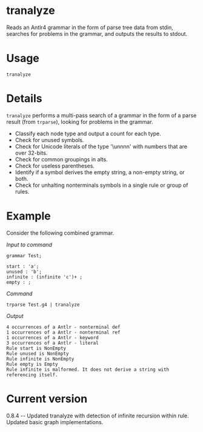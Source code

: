 # tranalyze

Reads an Antlr4 grammar in the form of parse tree data from stdin,
searches for problems in the grammar, and outputs the results to stdout.

# Usage

    tranalyze

# Details

`tranalyze` performs a multi-pass search of a grammar in the
form of a parse result (from `trparse`), looking for problems in the
grammar.

* Classify each node type and output a count for each type.
* Check for unused symbols.
* Check for Unicode literals of the type '\unnnn' with
numbers that are over 32-bits.
* Check for common groupings in alts.
* Check for useless parentheses.
* Identify if a symbol derives the empty string, a non-empty string, or both.
* Check for unhalting nonterminals symbols in a single rule or group of rules.

# Example

Consider the following combined grammar.

_Input to command_

	grammar Test;

	start : 'a';
	unused : 'b';
	infinite : (infinite 'c')+ ;
	empty : ;

_Command_

    trparse Test.g4 | tranalyze

_Output_

	4 occurrences of a Antlr - nonterminal def
	1 occurrences of a Antlr - nonterminal ref
	1 occurrences of a Antlr - keyword
	3 occurrences of a Antlr - literal
	Rule start is NonEmpty
	Rule unused is NonEmpty
	Rule infinite is NonEmpty
	Rule empty is Empty
	Rule infinite is malformed. It does not derive a string with referencing itself.

# Current version

0.8.4 -- Updated tranalyze with detection of infinite recursion within rule. Updated basic graph implementations.
